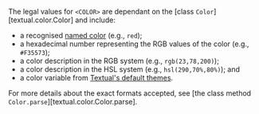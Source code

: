 The legal values for `<COLOR>` are dependant on the [class `Color`][textual.color.Color] and include:

 - a recognised [named color](../../api/color#textual.color--named-colors) (e.g., `red`);
 - a hexadecimal number representing the RGB values of the color (e.g., `#F35573`);
 - a color description in the RGB system (e.g., `rgb(23,78,200)`);
 - a color description in the HSL system (e.g., `hsl(290,70%,80%)`); and
 - a color variable from [Textual's default themes](../../guide/design#theme-reference).

For more details about the exact formats accepted, see [the class method `Color.parse`][textual.color.Color.parse].
